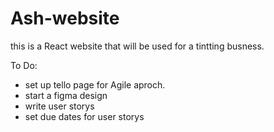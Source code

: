 # Ash-website

<p>this is a React website that will be used for a tintting busness.</p>

<p>To Do: 
  <ul>
    <li>set up tello page for Agile aproch.</li>
    <li>start a figma design</li>
    <li>write user storys</li>
    <li>set due dates for user storys</li>
  </ul>
</p>
